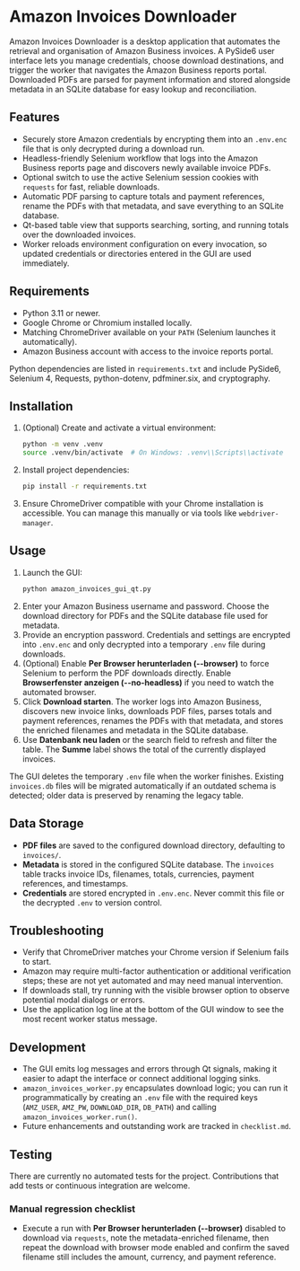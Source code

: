 # Amazon Invoices Downloader

Amazon Invoices Downloader is a desktop application that automates the retrieval and organisation of Amazon Business invoices. A PySide6 user interface lets you manage credentials, choose download destinations, and trigger the worker that navigates the Amazon Business reports portal. Downloaded PDFs are parsed for payment information and stored alongside metadata in an SQLite database for easy lookup and reconciliation.

## Features

- Securely store Amazon credentials by encrypting them into an `.env.enc` file that is only decrypted during a download run.
- Headless-friendly Selenium workflow that logs into the Amazon Business reports page and discovers newly available invoice PDFs.
- Optional switch to use the active Selenium session cookies with `requests` for fast, reliable downloads.
- Automatic PDF parsing to capture totals and payment references, rename the PDFs with that metadata, and save everything to an SQLite database.
- Qt-based table view that supports searching, sorting, and running totals over the downloaded invoices.
- Worker reloads environment configuration on every invocation, so updated credentials or directories entered in the GUI are used immediately.

## Requirements

- Python 3.11 or newer.
- Google Chrome or Chromium installed locally.
- Matching ChromeDriver available on your `PATH` (Selenium launches it automatically).
- Amazon Business account with access to the invoice reports portal.

Python dependencies are listed in `requirements.txt` and include PySide6, Selenium 4, Requests, python-dotenv, pdfminer.six, and cryptography.

## Installation

1. (Optional) Create and activate a virtual environment:
   ```bash
   python -m venv .venv
   source .venv/bin/activate  # On Windows: .venv\\Scripts\\activate
   ```
2. Install project dependencies:
   ```bash
   pip install -r requirements.txt
   ```
3. Ensure ChromeDriver compatible with your Chrome installation is accessible. You can manage this manually or via tools like `webdriver-manager`.

## Usage

1. Launch the GUI:
   ```bash
   python amazon_invoices_gui_qt.py
   ```
2. Enter your Amazon Business username and password. Choose the download directory for PDFs and the SQLite database file used for metadata.
3. Provide an encryption password. Credentials and settings are encrypted into `.env.enc` and only decrypted into a temporary `.env` file during downloads.
4. (Optional) Enable **Per Browser herunterladen (--browser)** to force Selenium to perform the PDF downloads directly. Enable **Browserfenster anzeigen (--no-headless)** if you need to watch the automated browser.
5. Click **Download starten**. The worker logs into Amazon Business, discovers new invoice links, downloads PDF files, parses totals and payment references, renames the PDFs with that metadata, and stores the enriched filenames and metadata in the SQLite database.
6. Use **Datenbank neu laden** or the search field to refresh and filter the table. The **Summe** label shows the total of the currently displayed invoices.

The GUI deletes the temporary `.env` file when the worker finishes. Existing `invoices.db` files will be migrated automatically if an outdated schema is detected; older data is preserved by renaming the legacy table.

## Data Storage

- **PDF files** are saved to the configured download directory, defaulting to `invoices/`.
- **Metadata** is stored in the configured SQLite database. The `invoices` table tracks invoice IDs, filenames, totals, currencies, payment references, and timestamps.
- **Credentials** are stored encrypted in `.env.enc`. Never commit this file or the decrypted `.env` to version control.

## Troubleshooting

- Verify that ChromeDriver matches your Chrome version if Selenium fails to start.
- Amazon may require multi-factor authentication or additional verification steps; these are not yet automated and may need manual intervention.
- If downloads stall, try running with the visible browser option to observe potential modal dialogs or errors.
- Use the application log line at the bottom of the GUI window to see the most recent worker status message.

## Development

- The GUI emits log messages and errors through Qt signals, making it easier to adapt the interface or connect additional logging sinks.
- `amazon_invoices_worker.py` encapsulates download logic; you can run it programmatically by creating an `.env` file with the required keys (`AMZ_USER`, `AMZ_PW`, `DOWNLOAD_DIR`, `DB_PATH`) and calling `amazon_invoices_worker.run()`.
- Future enhancements and outstanding work are tracked in `checklist.md`.

## Testing

There are currently no automated tests for the project. Contributions that add tests or continuous integration are welcome.

### Manual regression checklist

- Execute a run with **Per Browser herunterladen (--browser)** disabled to download via `requests`, note the metadata-enriched filename, then repeat the download with browser mode enabled and confirm the saved filename still includes the amount, currency, and payment reference.
